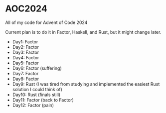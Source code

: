 # AOC2024
All of my code for Advent of Code 2024

Current plan is to do it in Factor, Haskell, and Rust, but it might change later.

* Day1: Factor
* Day2: Factor
* Day3: Factor
* Day4: Factor
* Day5: Factor
* Day6: Factor (suffering)
* Day7: Factor
* Day8: Factor
* Day9: Rust (I was tired from studying and implemented the easiest Rust solution I could think of)
* Day10: Rust (finals still)
* Day11: Factor (back to Factor)
* Day12: Factor (pain)